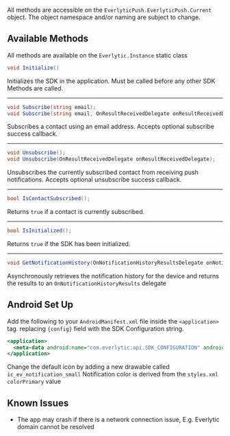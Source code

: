 All methods are accessible on the `EverlyticPush.EverlyticPush.Current` object. The object namespace and/or naming are subject to change.

## Available Methods

All methods are available on the `Everlytic.Instance` static class

```c#
void Initialize()
```
Initializes the SDK in the application. Must be called before any other SDK Methods are called.
****
```c#
void Subscribe(string email);
void Subscribe(string email, OnResultReceivedDelegate onResultReceivedDelegate);
```
Subscribes a contact using an email address. Accepts optional subscribe success callback.
****
```c#
void Unsubscribe();
void Unsubscribe(OnResultReceivedDelegate onResultReceivedDelegate);
```
Unsubscribes the currently subscribed contact from receiving push notifications. Accepts optional unsubscribe success callback.
****
```c#
bool IsContactSubscribed();
```
Returns `true` if a contact is currently subscribed.
****
```c#
bool IsInitialized();
```
Returns `true` if the SDK has been initialized.
****
```c#
void GetNotificationHistory(OnNotificationHistoryResultsDelegate onNotificationHistoryResultsDelegate);
```
Asynchronously retrieves the notification history for the device and returns the results to an `OnNotificationHistoryResults` delegate

## Android Set Up

Add the following to your `AndroidManifest.xml` file inside the `<application>` tag. replacing `{config}` field with the SDK Configuration string.

```xml
<application>
  <meta-data android:name="com.everlytic.api.SDK_CONFIGURATION" android:value="{config}"></meta-data>
</application>
```

Change the default icon by adding a new drawable called `ic_ev_notification_small`
Notification color is derived from the `styles.xml` `colorPrimary` value

## Known Issues

- The app may crash if there is a network connection issue, E.g. Everlytic domain cannot be resolved
